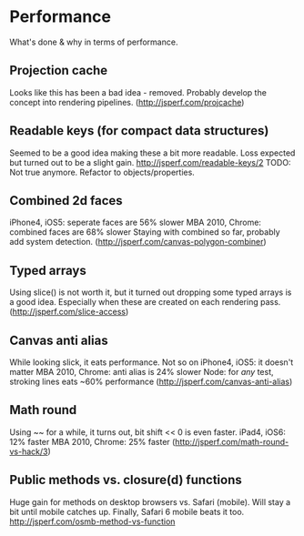 # Performance

What's done & why in terms of performance.


## Projection cache

Looks like this has been a bad idea - removed.
Probably develop the concept into rendering pipelines.
(http://jsperf.com/projcache)


## Readable keys (for compact data structures)

Seemed to be a good idea making these a bit more readable.
Loss expected but turned out to be a slight gain.
http://jsperf.com/readable-keys/2
TODO: Not true anymore. Refactor to objects/properties.


## Combined 2d faces

iPhone4, iOS5: seperate faces are 56% slower
MBA 2010, Chrome: combined faces are 68% slower
Staying with combined so far, probably add system detection.
(http://jsperf.com/canvas-polygon-combiner)


## Typed arrays

Using slice() is not worth it, but it turned out dropping some typed arrays is a good idea.
Especially when these are created on each rendering pass.
(http://jsperf.com/slice-access)


## Canvas anti alias

While looking slick, it eats performance.
Not so on iPhone4, iOS5: it doesn't matter
MBA 2010, Chrome: anti alias is 24% slower
Node: for *any* test, stroking lines eats ~60% performance
(http://jsperf.com/canvas-anti-alias)


## Math round

Using ~~ for a while, it turns out, bit shift << 0 is even faster.
iPad4, iOS6: 12% faster
MBA 2010, Chrome: 25% faster
(http://jsperf.com/math-round-vs-hack/3)


## Public methods vs. closure(d) functions

Huge gain for methods on desktop browsers vs. Safari (mobile).
Will stay a bit until mobile catches up.
Finally, Safari 6 mobile beats it too.
http://jsperf.com/osmb-method-vs-function